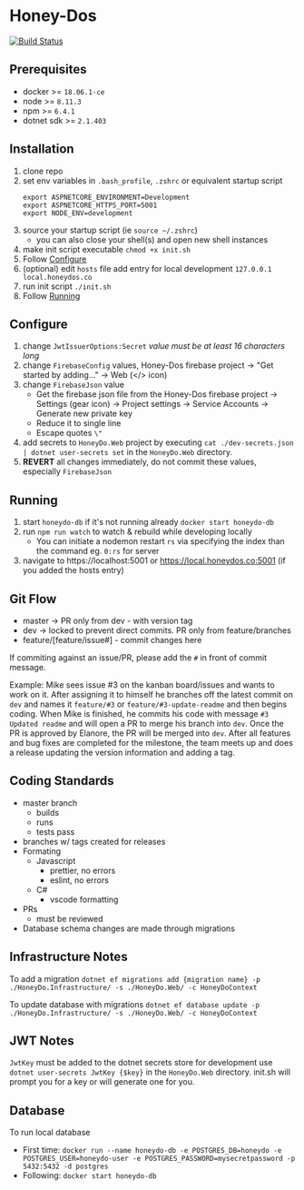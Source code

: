 # Honey-Dos

[![Build Status](https://travis-ci.org/honey-dos/web.svg?branch=develop)](https://travis-ci.org/honey-dos/web)

## Prerequisites

- docker >= `18.06.1-ce`
- node >= `8.11.3`
- npm >= `6.4.1`
- dotnet sdk >= `2.1.403`

## Installation

1. clone repo
2. set env variables in `.bash_profile`, `.zshrc` or equivalent startup script
   ```
   export ASPNETCORE_ENVIRONMENT=Development
   export ASPNETCORE_HTTPS_PORT=5001
   export NODE_ENV=development
   ```
3. source your startup script (ie `source ~/.zshrc`)
   - you can also close your shell(s) and open new shell instances
4. make init script executable `chmod +x init.sh`
5. Follow [Configure](#Configure)
6. (optional) edit `hosts` file add entry for local development `127.0.0.1 local.honeydos.co`
7. run init script `./init.sh`
8. Follow [Running](#Running)

## Configure

1. change `JwtIssuerOptions:Secret` _value must be at least 16 characters long_
2. change `FirebaseConfig` values, Honey-Dos firebase project -> "Get started by adding..." -> Web (</> icon)
3. change `FirebaseJson` value
   - Get the firebase json file from the Honey-Dos firebase project -> Settings (gear icon) -> Project settings -> Service Accounts -> Generate new private key
   - Reduce it to single line
   - Escape quotes `\"`
4. add secrets to `HoneyDo.Web` project by executing `cat ./dev-secrets.json | dotnet user-secrets set` in the `HoneyDo.Web` directory.
5. **REVERT** all changes immediately, do not commit these values, especially `FirebaseJson`

## Running

1. start `honeydo-db` if it's not running already `docker start honeydo-db`
2. run `npm run watch` to watch & rebuild while developing locally
   - You can initiate a nodemon restart `rs` via specifying the index than the command eg. `0:rs` for server
3. navigate to https://localhost:5001 or https://local.honeydos.co:5001 (if you added the hosts entry)

## Git Flow

- master -> PR only from dev - with version tag
- dev -> locked to prevent direct commits. PR only from feature/branches
- feature/[feature/issue#] - commit changes here

If commiting against an issue/PR, please add the `#` in front of commit message.

Example: Mike sees issue #3 on the kanban board/issues and wants to work on it. After assigning it to himself
he branches off the latest commit on `dev` and names it `feature/#3` or `feature/#3-update-readme` and then begins coding.
When Mike is finished, he commits his code with message `#3 Updated readme` and will open a PR to merge his branch into `dev`.
Once the PR is approved by Elanore, the PR will be merged into `dev`. After all features and bug fixes are completed for the milestone, the team meets up and does a release updating the version information and adding a tag.

## Coding Standards

- master branch
  - builds
  - runs
  - tests pass
- branches w/ tags created for releases
- Formating
  - Javascript
    - prettier, no errors
    - eslint, no errors
  - C#
    - vscode formatting
- PRs
  - must be reviewed
- Database schema changes are made through migrations

## Infrastructure Notes

To add a migration `dotnet ef migrations add {migration name} -p ./HoneyDo.Infrastructure/ -s ./HoneyDo.Web/ -c HoneyDoContext`

To update database with migrations `dotnet ef database update -p ./HoneyDo.Infrastructure/ -s ./HoneyDo.Web/ -c HoneyDoContext`

## JWT Notes

`JwtKey` must be added to the dotnet secrets store for development use `dotnet user-secrets JwtKey {$key}` in the `HoneyDo.Web` directory.
init.sh will prompt you for a key or will generate one for you.

## Database

To run local database

- First time: `docker run --name honeydo-db -e POSTGRES_DB=honeydo -e POSTGRES_USER=honeydo-user -e POSTGRES_PASSWORD=mysecretpassword -p 5432:5432 -d postgres`
- Following: `docker start honeydo-db`
